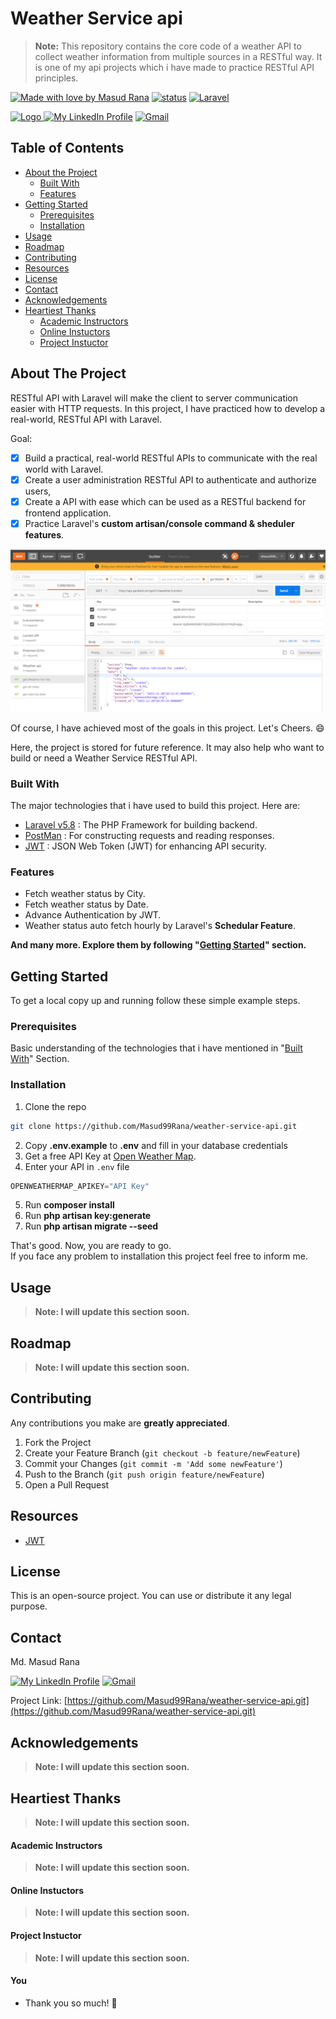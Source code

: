 <!--
*** Md. Masud Rana
*** Mail: Masud.letsCode@gmail.com
*** The design of this template took my 1 day.
*** Happy Learning, Happy Coding.
[![Made with love by Masud Rana][madewith-shield]][linkedin-url] 
[![status][status-shield]][linkedin-url] 
[![Laravel][laravel-shield]][laravel-url]
[![PHP][php-shield]][php-url]
[![lumen][lumen-shield]][lumen-url]
[![Vue js][vue-shield]][vue-url]
[![NPM][npm-shield]][npm-url]
[![Node Js][nodejs-shield]][nodejs-url]
[![javascript][javascript-shield]][javascript-url]
[![bootstrap][bootstrap-shield]][bootstrap-url]
<a href="https://en.wikipedia.org/wiki/Bangladesh"> <img src="https://upload.wikimedia.org/wikipedia/commons/thumb/f/f9/Flag_of_Bangladesh.svg/800px-Flag_of_Bangladesh.svg.png" alt="Logo" width="40" height="20"> </a>
[![My LinkedIn Profile][linkedin-shield]][linkedin-url]
[![Gmail][gmail-shield]][gmail-url]
-->

# Weather Service api
> **Note:** This repository contains the core code of a weather API to collect weather information from multiple sources in a RESTful way. It is one of my api projects which i have made to practice RESTful API principles.

[![Made with love by Masud Rana][madewith-shield]][linkedin-url] 
[![status][status-shield]][linkedin-url] 
[![Laravel][laravel-shield]][laravel-url]

<a href="https://en.wikipedia.org/wiki/Bangladesh"> <img src="https://upload.wikimedia.org/wikipedia/commons/thumb/f/f9/Flag_of_Bangladesh.svg/800px-Flag_of_Bangladesh.svg.png" alt="Logo" width="40" height="20"> </a>
[![My LinkedIn Profile][linkedin-shield]][linkedin-url]
[![Gmail][gmail-shield]][gmail-url]


<!-- TABLE OF CONTENTS -->
## Table of Contents

* [About the Project](#about-the-project)
  * [Built With](#built-with)
  * [Features](#features)
* [Getting Started](#getting-started)
  * [Prerequisites](#prerequisites)
  * [Installation](#installation)
* [Usage](#usage)
* [Roadmap](#roadmap)
* [Contributing](#contributing)
* [Resources](#resources)
* [License](#license)
* [Contact](#contact)
* [Acknowledgements](#acknowledgements)
* [Heartiest Thanks](#heartiest-thanks)
  * [Academic Instructors](#academic-instructors)
  * [Online Instuctors](#online-instuctors)
  * [Project Instuctor](#project-instuctor)


## About The Project

RESTful API with Laravel will make the client to server communication easier with HTTP requests. In this project, I have practiced how to develop a real-world, RESTful API with Laravel.

Goal:
- [x] Build a practical, real-world RESTful APIs to communicate with the real world with Laravel.
- [x] Create a user administration RESTful API to authenticate and authorize users, 
- [x] Create a API with ease which can be used as a RESTful backend for frontend application.
- [x] Practice Laravel's **custom artisan/console command & sheduler features**.

<p align="center"><img src="MyNote/api weather all .png"></p>

Of course, I have achieved most of the goals in this project. Let's Cheers. :smile:

Here, the project is stored for future reference. It may also help who want to build or need a Weather Service RESTful API.



### Built With
The major technologies that i have used to build this project.
Here are:
* [Laravel v5.8](https://laravel.com) : The PHP Framework for building backend.
* [PostMan](https://www.getpostman.com/) : For constructing requests and reading responses.
* [JWT](https://jwt.io/) : JSON Web Token (JWT) for enhancing API security.


### Features

* Fetch weather status by City.
* Fetch weather status by Date.
* Advance Authentication by JWT.
* Weather status auto fetch hourly by Laravel's **Schedular Feature**.

**And many more. Explore them by following "[Getting Started](#getting-started)" section.**



<!-- GETTING STARTED -->
## Getting Started

To get a local copy up and running follow these simple example steps.

### Prerequisites

Basic understanding of the technologies that i have mentioned in "[Built With](#built-with)" Section.

### Installation

1. Clone the repo
```sh
git clone https://github.com/Masud99Rana/weather-service-api.git
```
2. Copy **.env.example** to **.env** and fill in your database credentials
3. Get a free API Key at [Open Weather Map](https://openweathermap.org/).
4. Enter your API in `.env` file
```js
OPENWEATHERMAP_APIKEY="API Key"
```
5. Run **composer install**
6. Run **php artisan key:generate**
7. Run **php artisan migrate --seed**

That's good. Now, you are ready to go. </br>
If you face any problem to installation this project feel free to inform me.

<!-- USAGE EXAMPLES -->
## Usage

> **Note: I will update this section soon.**

<!-- ROADMAP -->
## Roadmap

> **Note: I will update this section soon.**


<!-- CONTRIBUTING -->
## Contributing

Any contributions you make are **greatly appreciated**.

1. Fork the Project
2. Create your Feature Branch (`git checkout -b feature/newFeature`)
3. Commit your Changes (`git commit -m 'Add some newFeature'`)
4. Push to the Branch (`git push origin feature/newFeature`)
5. Open a Pull Request



## Resources

* [JWT](https://jwt.io/)



<!-- LICENSE -->
## License

This is an open-source project. You can use or distribute it any legal purpose.



<!-- CONTACT -->
## Contact

Md. Masud Rana

[![My LinkedIn Profile][linkedin-shield]][linkedin-url]
[![Gmail][gmail-shield]][gmail-url]

Project Link: [https://github.com/Masud99Rana/weather-service-api.git](https://github.com/Masud99Rana/weather-service-api.git)


<!-- ACKNOWLEDGEMENTS -->
## Acknowledgements
> **Note: I will update this section soon.**


## Heartiest Thanks
> **Note: I will update this section soon.**

#### Academic Instructors
> **Note: I will update this section soon.**

#### Online Instuctors

> **Note: I will update this section soon.**

#### Project Instuctor

> **Note: I will update this section soon.**


#### You

* Thank you so much! :sparkling_heart:






<!-- MARKDOWN LINKS & IMAGES -->
<!--  https://github.com/tchapi/markdown-cheatsheet -->
<!-- https://www.webfx.com/tools/emoji-cheat-sheet/ -->
<!-- https://www.markdownguide.org/basic-syntax/#reference-style-links -->


[masud-version]: https://img.shields.io/badge/Masud-v7.8.*-blue?style=flat-square

[status-shield]: https://img.shields.io/badge/Status-finished-success?style=flat-square



[laravel-shield]:https://img.shields.io/badge/laravel-v5.8-555.svg?style=flat-square&logo=laravel&labelColor=FF2D20&logoColor=fff
[laravel-url]: https://laravel.com

[vue-shield]:https://img.shields.io/badge/vue.js-v2.8-black.svg?style=flat-square&logo=vue.js&color=#4FC08D
[vue-url]: https://vuejs.org/

[php-shield]:https://img.shields.io/badge/php-v2.8-555.svg?style=flat-square&logo=php&labelColor=777BB4&logoColor=fff
[php-url]: https://php.net

[javascript-shield]:https://img.shields.io/badge/-JavaScript-555.svg?style=flat-square&logo=javascript&labelColor=F7DF1E&logoColor=fff
[javascript-url]: https://developer.mozilla.org/en-US/docs/Web/JavaScript

[lumen-shield]:https://img.shields.io/badge/Lemen-v1.7-555.svg?style=flat-square&logo=lumen&labelColor=E74430&logoColor=fff
[lumen-url]: https://lumen.laravel.com/


[npm-shield]:https://img.shields.io/badge/npm-v2.8-CB3837.svg?style=flat-square&logo=npm
[npm-url]: https://nodejs.org/en/

[nodejs-shield]:https://img.shields.io/badge/Node.Js-v1.7-555.svg?style=flat-square&logo=node.js&labelColor=339933&logoColor=fff
[nodejs-url]: https://nodejs.org/en/

[bootstrap-shield]:https://img.shields.io/badge/Bootstrap-v1.7-success.svg?style=flat-square&logo=bootstrap&labelColor=563D7C&logoColor=fff
[bootstrap-url]: https://getbootstrap.com/


[madewith-shield]:https://img.shields.io/badge/R-Made%20With%20Love-success?style=flat-square&labelColor=00cec9&logo=monzo&logoColor=fff&color=00b894

[linkedin-shield]: https://img.shields.io/badge/-MasudRana99mr-black.svg?style=flat-square&logo=linkedin&color=555
[linkedin-url]: https://www.linkedin.com/in/masudrana99mr


[gmail-shield]: https://img.shields.io/badge/-Masud.letscode@gmail.com-555.svg?style=flat-square&logo=gmail&labelColor=D14836&logoColor=fff
[gmail-url]: mailto::masud.letscode@gmail.com



<!-- My Note -->
<!--
*** <img src="images/logo.png" alt="Logo" width="80" height="80">
*** 
*** [screenshot]: images/screenshot.png
*** [![Product Name Screen Shot][screenshot]](https://example.com)
*** 
*** 
***
*** 
*** 
***
-->
   
